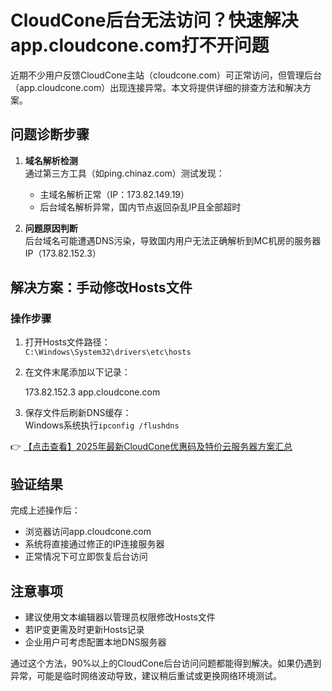# CloudCone后台无法访问？快速解决app.cloudcone.com打不开问题

近期不少用户反馈CloudCone主站（cloudcone.com）可正常访问，但管理后台（app.cloudcone.com）出现连接异常。本文将提供详细的排查方法和解决方案。

## 问题诊断步骤

1. **域名解析检测**  
   通过第三方工具（如ping.chinaz.com）测试发现：
   - 主域名解析正常（IP：173.82.149.19）
   - 后台域名解析异常，国内节点返回杂乱IP且全部超时

2. **问题原因判断**  
   后台域名可能遭遇DNS污染，导致国内用户无法正确解析到MC机房的服务器IP（173.82.152.3）

## 解决方案：手动修改Hosts文件

### 操作步骤
1. 打开Hosts文件路径：  
   `C:\Windows\System32\drivers\etc\hosts`
2. 在文件末尾添加以下记录：  
   
   173.82.152.3 app.cloudcone.com
   
3. 保存文件后刷新DNS缓存：  
   Windows系统执行`ipconfig /flushdns`

👉 [【点击查看】2025年最新CloudCone优惠码及特价云服务器方案汇总](https://bit.ly/Cloudcone)

## 验证结果
完成上述操作后：
- 浏览器访问app.cloudcone.com
- 系统将直接通过修正的IP连接服务器
- 正常情况下可立即恢复后台访问

## 注意事项
- 建议使用文本编辑器以管理员权限修改Hosts文件
- 若IP变更需及时更新Hosts记录
- 企业用户可考虑配置本地DNS服务器

通过这个方法，90%以上的CloudCone后台访问问题都能得到解决。如果仍遇到异常，可能是临时网络波动导致，建议稍后重试或更换网络环境测试。
